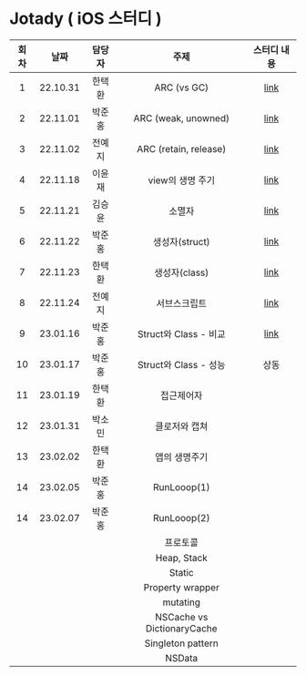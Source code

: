 # Jotady ( iOS 스터디 )

| 회차 | 날짜 | 담당자 | 주제 | 스터디 내용 |
|:---:|:---:|:---:|:---:|:---:|
|1|22.10.31|한택환|ARC (vs GC)|[link](https://github.com/Chilli-Saewoo/Jotady/discussions/2)|
|2|22.11.01|박준홍|ARC (weak, unowned)|[link](https://github.com/Chilli-Saewoo/Jotady/discussions/6)|
|3|22.11.02|전예지|ARC (retain, release)|[link](https://github.com/Chilli-Saewoo/Jotady/discussions/7)|
|4|22.11.18|이윤재|view의 생명 주기|[link](https://github.com/Chilli-Saewoo/Jotady/discussions/8)|
|5|22.11.21|김승윤|소멸자|[link](https://github.com/Chilli-Saewoo/Jotady/discussions/9)|
|6|22.11.22|박준홍|생성자(struct)|[link](https://github.com/Chilli-Saewoo/Jotady/discussions/11)|
|7|22.11.23|한택환|생성자(class)|[link](https://github.com/Chilli-Saewoo/Jotady/discussions/12)|
|8|22.11.24|전예지|서브스크립트|[link](https://github.com/Chilli-Saewoo/Jotady/discussions/14)|
|9|23.01.16|박준홍|Struct와 Class - 비교|[link](https://github.com/Chilli-Saewoo/Jotady/discussions/20) |
|10|23.01.17|박준홍|Struct와 Class - 성능|상동|
|11|23.01.19|한택환|접근제어자| |
|12|23.01.31|박소민|클로저와 캡쳐| |
|13|23.02.02|한택환|앱의 생명주기| |
|14|23.02.05|박준홍|RunLooop(1)| |
|14|23.02.07|박준홍|RunLooop(2)| |
|| | |프로토콜| |
|| | |Heap, Stack| |
|| | |Static| |
|| | |Property wrapper| |
|| | |mutating| |
|| | |NSCache vs DictionaryCache| |
|| | |Singleton pattern| |
|| | | NSData | |



